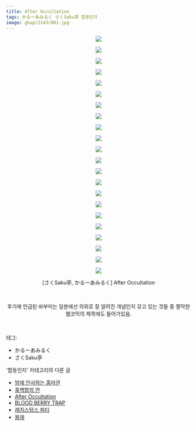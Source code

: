 ```yaml
---
title: After Occultation
tags: かるーあみるく さくSaku亭 합동인지
image: ghap/2143/001.jpg
---
```

<div class="article">
<p style="text-align: center; clear: none; float: none;"><img src="{{ site.nasurl }}/ghap/2143/001.jpg"/></p>
<p style="text-align: center; clear: none; float: none;"><img src="{{ site.nasurl }}/ghap/2143/002.jpg"/></p>
<p style="text-align: center; clear: none; float: none;"><img src="{{ site.nasurl }}/ghap/2143/003.jpg"/></p>
<p style="text-align: center; clear: none; float: none;"><img src="{{ site.nasurl }}/ghap/2143/004.jpg"/></p>
<p style="text-align: center; clear: none; float: none;"><img src="{{ site.nasurl }}/ghap/2143/005.jpg"/></p>
<p style="text-align: center; clear: none; float: none;"><img src="{{ site.nasurl }}/ghap/2143/006.jpg"/></p>
<p style="text-align: center; clear: none; float: none;"><img src="{{ site.nasurl }}/ghap/2143/007.jpg"/></p>
<p style="text-align: center; clear: none; float: none;"><img src="{{ site.nasurl }}/ghap/2143/008.jpg"/></p>
<p style="text-align: center; clear: none; float: none;"><img src="{{ site.nasurl }}/ghap/2143/009.jpg"/></p>
<p style="text-align: center; clear: none; float: none;"><img src="{{ site.nasurl }}/ghap/2143/010.jpg"/></p>
<p style="text-align: center; clear: none; float: none;"><img src="{{ site.nasurl }}/ghap/2143/011.jpg"/></p>
<p style="text-align: center; clear: none; float: none;"><img src="{{ site.nasurl }}/ghap/2143/012.jpg"/></p>
<p style="text-align: center; clear: none; float: none;"><img src="{{ site.nasurl }}/ghap/2143/013.jpg"/></p>
<p style="text-align: center; clear: none; float: none;"><img src="{{ site.nasurl }}/ghap/2143/014.jpg"/></p>
<p style="text-align: center; clear: none; float: none;"><img src="{{ site.nasurl }}/ghap/2143/015.jpg"/></p>
<p style="text-align: center; clear: none; float: none;"><img src="{{ site.nasurl }}/ghap/2143/016.jpg"/></p>
<p style="text-align: center; clear: none; float: none;"><img src="{{ site.nasurl }}/ghap/2143/017.jpg"/></p>
<p style="text-align: center; clear: none; float: none;"><img src="{{ site.nasurl }}/ghap/2143/018.jpg"/></p>
<p style="text-align: center; clear: none; float: none;"><img src="{{ site.nasurl }}/ghap/2143/019.jpg"/></p>
<p style="text-align: center; clear: none; float: none;"><img src="{{ site.nasurl }}/ghap/2143/020.jpg"/></p>
<p style="text-align: center; clear: none; float: none;"><img src="{{ site.nasurl }}/ghap/2143/021.jpg"/></p>
<p style="text-align: center; clear: none; float: none;"><img src="{{ site.nasurl }}/ghap/2143/022.jpg"/></p>
<p style="text-align: center; clear: none; float: none;">[さくSaku亭, かるーあみるく] After Occultation</p>
<p style="text-align: center; clear: none; float: none;"><br/></p>
<p style="text-align: center; clear: none; float: none;">후기에 언급된 바부미는 일본에선 의외로 잘 알려진 개념인지 갖고 있는 것들 중 짤막한 웹코믹의 제목에도 들어가있음.</p>
<p><br/></p>
</div><div class="tagTrail">
<p>태그: </p>
<ul>
<li>かるーあみるく</li>
<li>さくSaku亭</li>
</ul>
</div><div class="another">
<p>'합동인지' 카테고리의 다른 글</p>
<ul>
<li><a href="/2016-09-17-ghap_2188">밤에 인사하는 홍마관</a></li>
<li><a href="/2016-09-14-ghap_2165">홍백합의 연</a></li>
<li><a href="/2016-09-12-ghap_2143">After Occultation</a></li>
<li><a href="/2016-09-11-ghap_2124">BLOOD BERRY TRAP</a></li>
<li><a href="/2016-09-11-ghap_2101">레지스탕스 파티</a></li>
<li><a href="/2016-09-09-ghap_2075">봉래</a></li>
</ul>
</div><div class="cb_module cb_fluid">
<div class="cb_wrt cb_profile">
</div><!-- commentList close -->
</div>